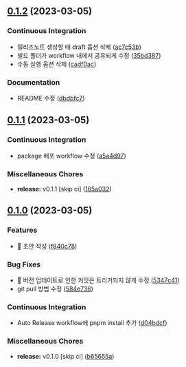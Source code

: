 ## [0.1.2](https://github.com/divlook/ts-library-starter/compare/v0.1.1...v0.1.2) (2023-03-05)


### Continuous Integration

* 릴리즈노트 생성할 때 draft 옵션 삭제 ([ac7c53b](https://github.com/divlook/ts-library-starter/commit/ac7c53b365e6c1b0c52de0f302d8591eac4017a8))
* 빌드 폴더가 workflow 내에서 공유되게 수정 ([35bd387](https://github.com/divlook/ts-library-starter/commit/35bd38719d64d836670c4946eac199765d4ad966))
* 수동 실행 옵션 삭제 ([cadf0ac](https://github.com/divlook/ts-library-starter/commit/cadf0ac9c553b0d116adef0c3b27732c97f518b6))


### Documentation

* README 수정 ([dbdbfc7](https://github.com/divlook/ts-library-starter/commit/dbdbfc735c77b62d8277d7d4490744a181dfe254))

## [0.1.1](https://github.com/divlook/ts-library-starter/compare/v0.1.0...v0.1.1) (2023-03-05)


### Continuous Integration

* package 배포 workflow 수정 ([a5a4d97](https://github.com/divlook/ts-library-starter/commit/a5a4d978f0c78c7b6c71bc0c1f440c113224eb6f))


### Miscellaneous Chores

* **release:** v0.1.1 [skip ci] ([185a032](https://github.com/divlook/ts-library-starter/commit/185a03271549662feab34c7d9457919f6a6a4d89))

## [0.1.0](https://github.com/divlook/ts-library-starter/compare/f840c784708f82c5f26277c18f9b3945a26dc269...v0.1.0) (2023-03-05)


### Features

* :tada: 초안 작성 ([f840c78](https://github.com/divlook/ts-library-starter/commit/f840c784708f82c5f26277c18f9b3945a26dc269))


### Bug Fixes

* :bug: 버전 업데이트로 인한 커밋은 트리거되지 않게 수정 ([5347c41](https://github.com/divlook/ts-library-starter/commit/5347c41c5426d540b7766a7b24b0b6cbc0c5b507))
* git pull 방법 수정 ([584e736](https://github.com/divlook/ts-library-starter/commit/584e73679c9763f3a05213e8dd6ea37d87510875))


### Continuous Integration

* Auto Release workflow에 pnpm install 추가 ([d04bdcf](https://github.com/divlook/ts-library-starter/commit/d04bdcf0e064d93f9923fe4c3e29ffd7fe99ee57))


### Miscellaneous Chores

* **release:** v0.1.0 [skip ci] ([b65655a](https://github.com/divlook/ts-library-starter/commit/b65655af29005adfa245b81519a225022df26dc7))

